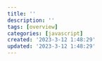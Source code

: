```yaml
---
title: ''
description: ''
tags: [overview]
categories: [javascript]
created: '2023-3-12 1:48:29'
updated: '2023-3-12 1:48:29'
---
```


